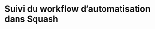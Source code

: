 # Suivi du workflow d’automatisation dans Squash


<!--stackedit_data:
eyJoaXN0b3J5IjpbLTE5MjQwOTI3OTNdfQ==
-->